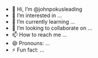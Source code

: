 - 👋 Hi, I’m @johnpokusleading
- 👀 I’m interested in ...
- 🌱 I’m currently learning ...
- 💞️ I’m looking to collaborate on ...
- 📫 How to reach me ...
- 😄 Pronouns: ...
- ⚡ Fun fact: ...

<!---
johnpokusleading/johnpokusleading is a ✨ special ✨ repository because its `README.md` (this file) appears on your GitHub profile.
You can click the Preview link to take a look at your changes.
--->
